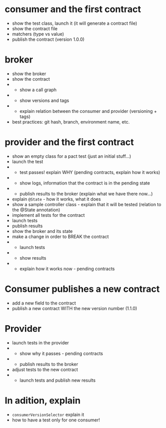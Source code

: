 # consumer and the first contract

* show the test class, launch it (it will generate a contract file)
* show the contract file
* matchers (type vs value)
* publish the contract (version 1.0.0) 

# broker
* show the broker
* show the contract 
* * show a call graph
* * show versions and tags
* * explain relation between the consumer and provider (versioning + tags)
* best practices: git hash, branch, environment name, etc.

# provider and the first contract
* show an empty class for a pact test (just an initial stuff...)
* launch the test
* * test passes! explain WHY (pending contracts, explain how it works)
* * show logs, information that the contract is in the pending state
* * publish results to the broker (explain what we have there now...)
* explain `@State` - how it works, what it does
* show a sample controller class - explain that it will be tested (relation to the @State annotation)
* implement all tests for the contract
* launch tests
* publish results
* show the broker and its state
* make a change in order to BREAK the contract
* * launch tests
* * show results
* * explain how it works now - pending contracts

# Consumer publishes a new contract
* add a new field to the contract
* publish a new contract WITH the new version number (1.1.0)

# Provider
* launch tests in the provider
* * show why it passes - pending contracts
* * publish results to the broker
* adjust tests to the new contract
* * launch tests and publish new results

# In adition, explain
* `consumerVersionSelector` explain it 
* how to have a test only for one consumer!